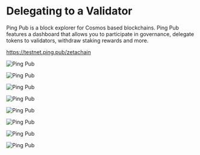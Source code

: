 # Delegating to a Validator

Ping Pub is a block explorer for Cosmos based blockchains. Ping Pub features a
dashboard that allows you to participate in governance, delegate tokens to
validators, withdraw staking rewards and more.

https://testnet.ping.pub/zetachain

![Ping Pub](/img/docs/ping-dashboard.png)

![Ping Pub](/img/docs/ping-connect.png)

![Ping Pub](/img/docs/ping-staking.png)

![Ping Pub](/img/docs/ping-delegate.png)

![Ping Pub](/img/docs/ping-keplr.png)

![Ping Pub](/img/docs/ping-processing.png)

![Ping Pub](/img/docs/ping-success.png)

![Ping Pub](/img/docs/ping-tx.png)
